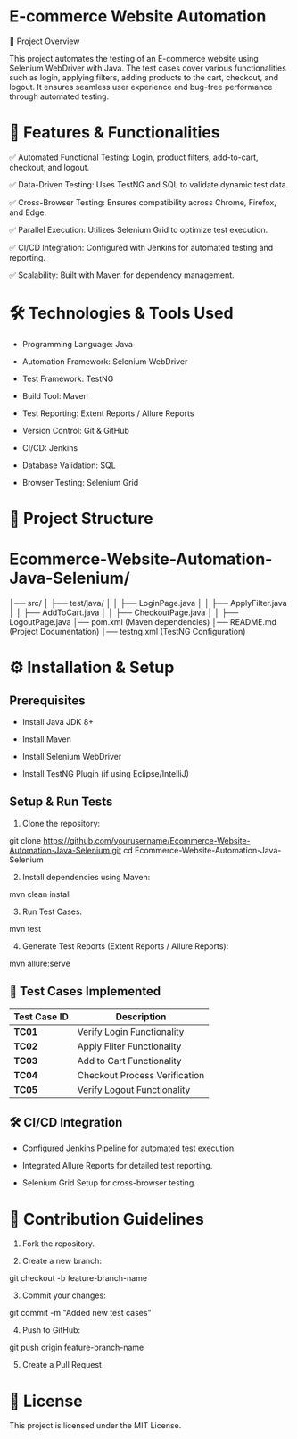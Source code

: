 # E-commerce Website Automation

📌 Project Overview

This project automates the testing of an E-commerce website using Selenium WebDriver with 
Java. The test cases cover various functionalities such as login, applying filters, 
adding products to the cart, checkout, and logout. It ensures seamless 
user experience and bug-free performance through automated testing.


# 🚀 Features & Functionalities

✅ Automated Functional Testing: Login, product filters, add-to-cart, checkout, and logout.

✅ Data-Driven Testing: Uses TestNG and SQL to validate dynamic test data.

✅ Cross-Browser Testing: Ensures compatibility across Chrome, Firefox, and Edge.

✅ Parallel Execution: Utilizes Selenium Grid to optimize test execution.

✅ CI/CD Integration: Configured with Jenkins for automated testing and reporting.

✅ Scalability: Built with Maven for dependency management.


# 🛠️ Technologies & Tools Used

* Programming Language: Java

* Automation Framework: Selenium WebDriver

* Test Framework: TestNG

* Build Tool: Maven

* Test Reporting: Extent Reports / Allure Reports

* Version Control: Git & GitHub

* CI/CD: Jenkins

* Database Validation: SQL

* Browser Testing: Selenium Grid


# 📂 Project Structure

# Ecommerce-Website-Automation-Java-Selenium/

│── src/
│   ├── test/java/
│   │   ├── LoginPage.java
│   │   ├── ApplyFilter.java
│   │   ├── AddToCart.java
│   │   ├── CheckoutPage.java
│   │   ├── LogoutPage.java
│── pom.xml (Maven dependencies)
│── README.md (Project Documentation)
│── testng.xml (TestNG Configuration)

# ⚙️ Installation & Setup
## Prerequisites
* Install Java JDK 8+

* Install Maven

* Install Selenium WebDriver

* Install TestNG Plugin (if using Eclipse/IntelliJ)

 ## Setup & Run Tests
1. Clone the repository:

git clone https://github.com/yourusername/Ecommerce-Website-Automation-Java-Selenium.git
cd Ecommerce-Website-Automation-Java-Selenium

2. Install dependencies using Maven:

mvn clean install

3. Run Test Cases:

mvn test

4. Generate Test Reports (Extent Reports / Allure Reports):

mvn allure:serve

## 📝 Test Cases Implemented

| **Test Case ID** | **Description** |
|-----------------|----------------|
| **TC01**        | Verify Login Functionality |
| **TC02**        | Apply Filter Functionality |
| **TC03**        | Add to Cart Functionality |
| **TC04**        | Checkout Process Verification |
| **TC05**        | Verify Logout Functionality |

## 🛠️ CI/CD Integration
* Configured Jenkins Pipeline for automated test execution.

* Integrated Allure Reports for detailed test reporting.

* Selenium Grid Setup for cross-browser testing.

# 🤝 Contribution Guidelines

1. Fork the repository.

2. Create a new branch:

git checkout -b feature-branch-name

3. Commit your changes:

git commit -m "Added new test cases"

4. Push to GitHub:

git push origin feature-branch-name

5. Create a Pull Request.


# 📜 License

This project is licensed under the MIT License.



